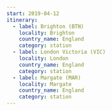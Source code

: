 ```yaml
---
start: 2019-04-12
itinerary:
  - label: Brighton (BTN)
    locality: Brighton
    country_name: England
    category: station
  - label: London Victoria (VIC)
    locality: London
    country_name: England
    category: station
  - label: Margate (MAR)
    locality: Margate
    country_name: England
    category: station
---
```

